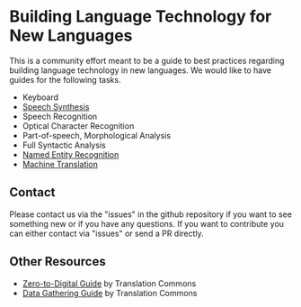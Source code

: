 # Building Language Technology for New Languages

This is a community effort meant to be a guide to best practices regarding building language technology in new languages.
We would like to have guides for the following tasks.

* Keyboard
* [Speech Synthesis](speech-synthesis/)
* Speech Recognition
* Optical Character Recognition
* Part-of-speech, Morphological Analysis
* Full Syntactic Analysis
* [Named Entity Recognition](named-entity-recognition/)
* [Machine Translation](machine-translation/)

## Contact

Please contact us via the "issues" in the github repository if you want to see something new or if you have any questions. If you want to contribute you can either contact via "issues" or send a PR directly.

## Other Resources

* [Zero-to-Digital Guide](https://translationcommons.org/impact/language-digitization/resources/zero-to-digital/) by Translation Commons
* [Data Gathering Guide](https://translationcommons.org/impact/language-digitization/resources/data-gathering/) by Translation Commons
